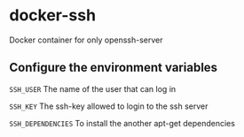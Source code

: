 # docker-ssh

Docker container for only openssh-server

## Configure the environment variables

`SSH_USER` The name of the user that can log in

`SSH_KEY` The ssh-key allowed to login to the ssh server

`SSH_DEPENDENCIES` To install the another apt-get dependencies

